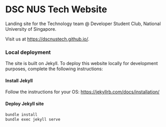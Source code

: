 # DSC NUS Tech Website
Landing site for the Technology team @ Developer Student Club, National University of Singapore.

Visit us at https://dscnustech.github.io/.

### Local deployment

The site is built on Jekyll. To deploy this website locally for development purposes, complete the following instructions:

#### Install Jekyll

Follow the instructions for your OS:
https://jekyllrb.com/docs/installation/ 


#### Deploy Jekyll site

```bash
bundle install
bundle exec jekyll serve
```
